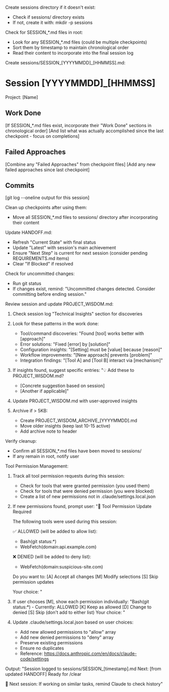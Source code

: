 Create sessions directory if it doesn't exist:
- Check if sessions/ directory exists
- If not, create it with: mkdir -p sessions

Check for SESSION_*.md files in root:
- Look for any SESSION_*.md files (could be multiple checkpoints)
- Sort them by timestamp to maintain chronological order
- Read their content to incorporate into the final session log

Create sessions/SESSION_[YYYYMMDD]_[HHMMSS].md:

# Session [YYYYMMDD]_[HHMMSS]
Project: [Name]

## Work Done
[If SESSION_*.md files exist, incorporate their "Work Done" sections in chronological order]
[And list what was actually accomplished since the last checkpoint - focus on completions]

## Failed Approaches
[Combine any "Failed Approaches" from checkpoint files]
[Add any new failed approaches since last checkpoint]

## Commits
[git log --oneline output for this session]

Clean up checkpoints after using them:
- Move all SESSION_*.md files to sessions/ directory after incorporating their content

Update HANDOFF.md:
- Refresh "Current State" with final status
- Update "Latest" with session's main achievement
- Ensure "Next Step" is current for next session (consider pending REQUIREMENTS.md items)
- Clear "If Blocked" if resolved

Check for uncommitted changes:
- Run git status
- If changes exist, remind: "Uncommitted changes detected. Consider committing before ending session."

Review session and update PROJECT_WISDOM.md:
1. Check session log "Technical Insights" section for discoveries
2. Look for these patterns in the work done:
   - Tool/command discoveries: "Found [tool] works better with [approach]"
   - Error solutions: "Fixed [error] by [solution]"
   - Configuration insights: "[Setting] must be [value] because [reason]"
   - Workflow improvements: "[New approach] prevents [problem]"
   - Integration findings: "[Tool A] and [Tool B] interact via [mechanism]"

3. If insights found, suggest specific entries:
   "💡 Add these to PROJECT_WISDOM.md?
   - [Concrete suggestion based on session]
   - [Another if applicable]"

4. Update PROJECT_WISDOM.md with user-approved insights

5. Archive if > 5KB:
   - Create PROJECT_WISDOM_ARCHIVE_[YYYYMMDD].md
   - Move older insights (keep last 10-15 active)
   - Add archive note to header

Verify cleanup:
- Confirm all SESSION_*.md files have been moved to sessions/
- If any remain in root, notify user

Tool Permission Management:
1. Track all tool permission requests during this session:
   - Check for tools that were granted permission (you used them)
   - Check for tools that were denied permission (you were blocked)
   - Create a list of new permissions not in .claude/settings.local.json

2. If new permissions found, prompt user:
   "🔧 Tool Permission Update Required
   
   The following tools were used during this session:
   
   ✅ ALLOWED (will be added to allow list):
   - Bash(git status:*)
   - WebFetch(domain:api.example.com)
   
   ❌ DENIED (will be added to deny list):
   - WebFetch(domain:suspicious-site.com)
   
   Do you want to:
   [A] Accept all changes
   [M] Modify selections
   [S] Skip permission updates
   
   Your choice: "

3. If user chooses [M], show each permission individually:
   "Bash(git status:*) - Currently: ALLOWED
   [K] Keep as allowed
   [D] Change to denied
   [S] Skip (don't add to either list)
   Your choice: "

4. Update .claude/settings.local.json based on user choices:
   - Add new allowed permissions to "allow" array
   - Add new denied permissions to "deny" array
   - Preserve existing permissions
   - Ensure no duplicates
   - Reference: https://docs.anthropic.com/en/docs/claude-code/settings

Output:
"Session logged to sessions/SESSION_[timestamp].md
Next: [from updated HANDOFF]
Ready for /clear

💭 Next session: If working on similar tasks, remind Claude to check history"